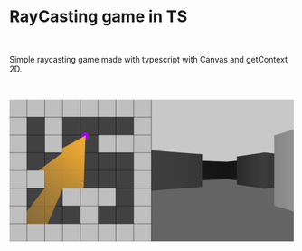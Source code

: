 # RayCasting game in TS

<br>

Simple raycasting game made with typescript with Canvas and getContext 2D.

<br>

![](./image.PNG)
